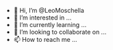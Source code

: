 - 👋 Hi, I’m @LeoMoschella
- 👀 I’m interested in ...
- 🌱 I’m currently learning ...
- 💞️ I’m looking to collaborate on ...
- 📫 How to reach me ...

<!---
LeoMoschella/LeoMoschella is a ✨ special ✨ repository because its `README.md` (this file) appears on your GitHub profile.
You can click the Preview link to take a look at your changes.
--->
